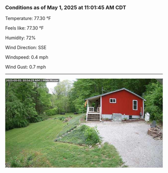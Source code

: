 ### Conditions as of May 1, 2025 at 11:01:45 AM CDT 

Temperature: 77.30 &deg;F

Feels like: 77.30 &deg;F

Humidity: 72%

Wind Direction: SSE

Windspeed: 0.4 mph

Wind Gust: 0.7 mph

---

<img src="./images/latest.jpeg"/>

